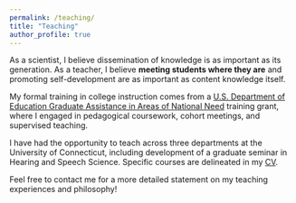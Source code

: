 ```yaml
---
permalink: /teaching/
title: "Teaching"
author_profile: true
---
```


As a scientist, I believe dissemination of knowledge is as important as its generation. As a teacher, I believe **meeting students where they are** and promoting self-development are as important as content knowledge itself.

My formal training in college instruction comes from a [U.S. Department of Education Graduate Assistance in Areas of National Need](https://psychology.uconn.edu/phd/language-and-cognition/gaann-fellowship-program/) training grant, where I engaged in pedagogical coursework, cohort meetings, and supervised teaching.

I have had the opportunity to teach across three departments at the University of Connecticut, including development of a graduate seminar in Hearing and Speech Science. Specific courses are delineated in my [CV](https://shawnncummings.github.io/files/Cummings_CV_092825.pdf).

Feel free to contact me for a more detailed statement on my teaching experiences and philosophy!
